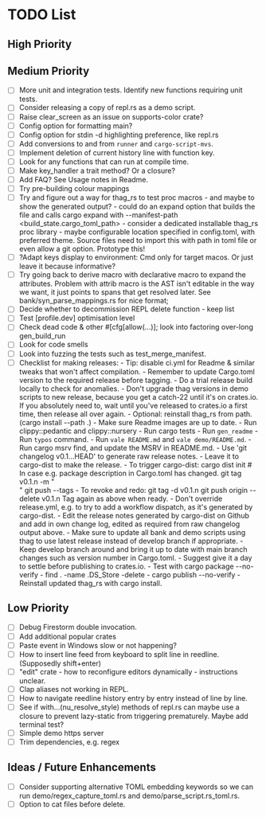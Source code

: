 # TODO List

## High Priority

## Medium Priority
- [ ]  More unit and integration tests. Identify new functions requiring unit tests.
- [ ]  Consider releasing a copy of repl.rs as a demo script.
- [ ]  Raise clear_screen as an issue on supports-color crate?
- [ ]  Config option for formatting main?
- [ ]  Config option for stdin -d highlighting preference, like repl.rs
- [ ]  Add conversions to and from `runner` and `cargo-script-mvs`.
- [ ]  Implement deletion of current history line with function key.
- [ ]  Look for any functions that can run at compile time.
- [ ]  Make key_handler a trait method? Or a closure?
- [ ]  Add FAQ? See Usage notes in Readme.
- [ ]  Try pre-building colour mappings
- [ ]  Try and figure out a way for thag_rs to test proc macros - and maybe to show the generated output?
        - could do an expand option that builds the file and calls cargo expand with --manifest-path <build_state.cargo_toml_path>
        - consider a dedicated installable thag_rs proc library - maybe configurable location specified in config.toml, with preferred theme.
            Source files need to import this with path in toml file or even allow a git option.
            Prototype this!
- [ ]  ?Adapt keys display to environment: Cmd only for target macos. Or just leave it because informative?
- [ ]  Try going back to derive macro with declarative macro to expand the attributes. Problem with attrib macro is the AST isn't
        editable in the way we want, it just points to spans that get resolved later. See bank/syn_parse_mappings.rs for nice format;
- [ ]  Decide whether to decommission REPL delete function - keep list
- [ ]  Test [profile.dev] optimisation level
- [ ]  Check dead code & other #[cfg[allow(...)]; look into factoring over-long gen_build_run
- [ ]  Look for code smells
- [ ]  Look into fuzzing the tests such as test_merge_manifest.
- [ ]  Checklist for making releases:
       - Tip: disable ci.yml for Readme & similar tweaks that won't
              affect compilation.
       - Remember to update Cargo.toml version to the required release before tagging.
       - Do a trial release build locally to check for anomalies.
       - Don't upgrade thag versions in demo scripts to new release, because you get a
           catch-22 until it's on crates.io. If you absolutely need to, wait until you've
           released to crates.io a first time, then release all over again.
       - Optional: reinstall thag_rs from path. (cargo install --path .)
       - Make sure Readme images are up to date.
       - Run clippy::pedantic and clippy::nursery
       - Run cargo tests
       - Run `gen_readme`
       - Run `typos` command.
       - Run `vale README.md` and `vale demo/README.md`.
       - Run cargo msrv find, and update the MSRV in README.md.
       - Use 'git changelog v0.1.<n-1>..HEAD' to generate raw release notes.
       - Leave it to cargo-dist to make the release.
       - To trigger cargo-dist:
            cargo dist init  # In case e.g. package description in Cargo.toml has changed.
            git tag v0.1.n -m "<Summary>"
            git push --tags
       - To revoke and redo:
            git tag -d v0.1.n
            git push origin --delete v0.1.n
            Tag again as above when ready.
       - Don't override release.yml, e.g. to try to add a workflow dispatch, as it's generated by cargo-dist.
       - Edit the release notes generated by cargo-dist on Github and add in
           own change log, edited as required from raw changelog output above.
       - Make sure to update all bank and demo scripts using thag to use latest release instead of develop branch if appropriate.
       - Keep develop branch around and bring it up to date with main branch changes such as version number in Cargo.toml.
       - Suggest give it a day to settle before publishing to crates.io.
       - Test with cargo package --no-verify
       - find . -name .DS_Store -delete
       - cargo publish --no-verify
       - Reinstall updated thag_rs with cargo install.

## Low Priority
- [ ]  Debug Firestorm double invocation.
- [ ]  Add additional popular crates
- [ ]  Paste event in Windows slow or not happening?
- [ ]  How to insert line feed from keyboard to split line in reedline. (Supposedly shift+enter)
- [ ]  "edit" crate - how to reconfigure editors dynamically - instructions unclear.
- [ ]  Clap aliases not working in REPL.
- [ ]  How to navigate reedline history entry by entry instead of line by line.
- [ ]  See if with...(nu_resolve_style) methods of repl.rs can maybe use a closure to prevent lazy-static from triggering prematurely. Maybe add terminal test?
- [ ]  Simple demo https server
- [ ]  Trim dependencies, e.g. regex

## Ideas / Future Enhancements
- [ ]  Consider supporting alternative TOML embedding keywords so we can run demo/regex_capture_toml.rs and demo/parse_script.rs_toml.rs.
- [ ]  Option to cat files before delete.
